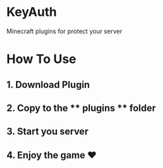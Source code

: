 # KeyAuth
Minecraft plugins for protect your server

# How To Use
 ## 1. Download Plugin
 ## 2. Copy to the ** plugins ** folder
 ## 3. Start you server
 ## 4. Enjoy the game ❤
